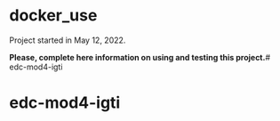 # docker_use

Project started in May 12, 2022.

**Please, complete here information on using and testing this project.**# edc-mod4-igti
# edc-mod4-igti

